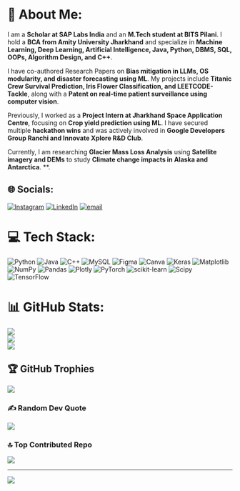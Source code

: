 # 💫 About Me:
I am a **Scholar at SAP Labs India** and an **M.Tech student at BITS Pilani**. I hold a **BCA from Amity University Jharkhand** and specialize in **Machine Learning, Deep Learning, Artificial Intelligence, Java, Python, DBMS, SQL, OOPs, Algorithm Design, and C++**.  

I have co-authored Research Papers on **Bias mitigation in LLMs, OS modularity, and disaster forecasting using ML**. My projects include **Titanic Crew Survival Prediction, Iris Flower Classification, and LEETCODE-Tackle**, along with a **Patent on real-time patient surveillance using computer vision**.  

Previously, I worked as a **Project Intern at Jharkhand Space Application Centre**, focusing on **Crop yield prediction using ML**. I have secured multiple **hackathon wins** and was actively involved in **Google Developers Group Ranchi and Innovate Xplore R&D Club**.  

Currently, I am researching **Glacier Mass Loss Analysis** using **Satellite imagery and DEMs** to study **Climate change impacts in Alaska and Antarctica**. **.


## 🌐 Socials:
[![Instagram](https://img.shields.io/badge/Instagram-%23E4405F.svg?logo=Instagram&logoColor=white)](https://instagram.com/rjroumo) [![LinkedIn](https://img.shields.io/badge/LinkedIn-%230077B5.svg?logo=linkedin&logoColor=white)](https://www.linkedin.com/in/roumo-kundu-9974631b3) [![email](https://img.shields.io/badge/Email-D14836?logo=gmail&logoColor=white)](mailto:rjroumo@gmail.com) 

# 💻 Tech Stack:
![Python](https://img.shields.io/badge/python-3670A0?style=flat&logo=python&logoColor=ffdd54) ![Java](https://img.shields.io/badge/java-%23ED8B00.svg?style=flat&logo=openjdk&logoColor=white) ![C++](https://img.shields.io/badge/c++-%2300599C.svg?style=flat&logo=c%2B%2B&logoColor=white) ![MySQL](https://img.shields.io/badge/mysql-4479A1.svg?style=flat&logo=mysql&logoColor=white) ![Figma](https://img.shields.io/badge/figma-%23F24E1E.svg?style=flat&logo=figma&logoColor=white) ![Canva](https://img.shields.io/badge/Canva-%2300C4CC.svg?style=flat&logo=Canva&logoColor=white) ![Keras](https://img.shields.io/badge/Keras-%23D00000.svg?style=flat&logo=Keras&logoColor=white) ![Matplotlib](https://img.shields.io/badge/Matplotlib-%23ffffff.svg?style=flat&logo=Matplotlib&logoColor=black) ![NumPy](https://img.shields.io/badge/numpy-%23013243.svg?style=flat&logo=numpy&logoColor=white) ![Pandas](https://img.shields.io/badge/pandas-%23150458.svg?style=flat&logo=pandas&logoColor=white) ![Plotly](https://img.shields.io/badge/Plotly-%233F4F75.svg?style=flat&logo=plotly&logoColor=white) ![PyTorch](https://img.shields.io/badge/PyTorch-%23EE4C2C.svg?style=flat&logo=PyTorch&logoColor=white) ![scikit-learn](https://img.shields.io/badge/scikit--learn-%23F7931E.svg?style=flat&logo=scikit-learn&logoColor=white) ![Scipy](https://img.shields.io/badge/SciPy-%230C55A5.svg?style=flat&logo=scipy&logoColor=%white) ![TensorFlow](https://img.shields.io/badge/TensorFlow-%23FF6F00.svg?style=flat&logo=TensorFlow&logoColor=white)
# 📊 GitHub Stats:
![](https://github-readme-stats.vercel.app/api?username=rjzeref&theme=default&hide_border=false&include_all_commits=true&count_private=true)<br/>
![](https://github-readme-streak-stats.herokuapp.com/?user=rjzeref&theme=default&hide_border=false)<br/>
![](https://github-readme-stats.vercel.app/api/top-langs/?username=rjzeref&theme=default&hide_border=false&include_all_commits=true&count_private=true&layout=compact)

## 🏆 GitHub Trophies
![](https://github-profile-trophy.vercel.app/?username=rjzeref&theme=default&no-frame=false&no-bg=false&margin-w=4)

### ✍️ Random Dev Quote
![](https://quotes-github-readme.vercel.app/api?type=vetical&theme=light)

### 🔝 Top Contributed Repo
![](https://github-contributor-stats.vercel.app/api?username=rjzeref&limit=5&theme=default&combine_all_yearly_contributions=true)

---
[![](https://visitcount.itsvg.in/api?id=rjzeref&icon=0&color=0)](https://visitcount.itsvg.in)

